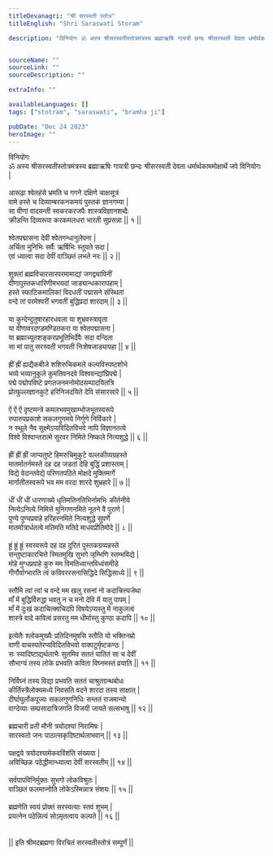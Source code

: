```yaml
---
titleDevanagri: "श्री सरस्वती स्तोत्र"
titleEnglish: "Shri Saraswati Storam"

description: "विनियोगः ॐ अस्य श्रीसरस्वतीस्तोत्रमंत्रस्य ब्रह्माऋषिः गायत्री छन्दः श्रीसरस्वती देवता धर्मार्थकाममोक्षार्थे जपे विनियोगः | आरूढ़ा श्वेतहंसे भ्रमति च गगने दक्षिणे चाक्षसूत्रं वामे हस्ते च दिव्याम्बरकनकमयं पुस्तकं ज्ञानगम्या | सा वीणां वादयन्ती स्वकरकरजपैः शास्त्रविज्ञानशब्दैः क्रीडन्ति दिव्यरूपा करकमलधरा भारती सुप्रसन्ना || १ ||"


sourceName: ""
sourceLink: ""
sourceDescription: ""

extraInfo: ""

availableLanguages: []
tags: ["stotram", "saraswati", "bramha ji"]

pubDate: "Dec 24 2023"
heroImage: ""
---
```

<div class="">विनियोगः<br/>ॐ अस्य श्रीसरस्वतीस्तोत्रमंत्रस्य ब्रह्माऋषिः गायत्री छन्दः श्रीसरस्वती देवता धर्मार्थकाममोक्षार्थे जपे विनियोगः |<br/><br/>आरूढ़ा श्वेतहंसे भ्रमति च गगने दक्षिणे चाक्षसूत्रं<br/>वामे हस्ते च दिव्याम्बरकनकमयं पुस्तकं ज्ञानगम्या |<br/>सा वीणां वादयन्ती स्वकरकरजपैः शास्त्रविज्ञानशब्दैः<br/>क्रीडन्ति दिव्यरूपा करकमलधरा भारती सुप्रसन्ना || १ ||<br/><br/>श्वेतपद्मासना देवी श्वेतगन्धानुलेपना |<br/>अर्चिता मुनिभिः सर्वैः ऋर्षिभिः स्तूयते सदा |<br/>एवं ध्यात्वा सदा देवीं वाञ्छितं लभते नरः || २ ||<br/><br/>शुक्लां ब्रह्मविचारसारपरमामाद्यां जगद्व्यापिनीं<br/>वीणापुस्तकधारिणीमभयदां जाड्यान्धकारापहाम् |<br/>हस्ते स्फाटिकमालिकां विदधतीं पद्मासने संस्थितां<br/>वन्दे तां परमेश्वरीं भगवतीं बुद्धिप्रदां शारदाम् || ३ ||<br/><br/>या कुन्देन्दुतुषारहारधवला या शुभ्रवस्त्रावृता<br/>या वीणावरदण्डमण्डितकरा या श्वेतपद्मासना |<br/>या ब्रह्माच्युतशङ्करप्रभूतिभिर्देवैः सदा वन्दिता<br/>सा मां पातु सरस्वती भगवती निःशेषजाड्यापहा || ४ ||<br/><br/>ह्रीं ह्रीं ह्यद्यैकबीजे शशिरुचिकमले कल्पविस्पष्टशोभे<br/>भव्ये भव्यानुकूले कुमतिवनदवे विश्ववन्द्यांघ्रिपद्मे |<br/>पद्मे पद्मोपविष्टे प्रणतजनमनोमोदसम्पादयितत्रि<br/>प्रोत्फुल्लज्ञानकुटे हरिनिजदयिते देवि संसारसारे || ५ ||<br/><br/>ऐं ऐं ऐं दृष्टमन्त्रे कमलभवमुखाम्भोजभूतस्वरूपे<br/>रुपारुपप्रकाशे सकलगुणमये निर्गुणे निर्विकारे |<br/>न स्थूले नैव सुक्ष्मेऽप्यविदितविभवे नापि विज्ञानतत्वे<br/>विश्वे विश्वान्तरात्मे सुरवर निमिते निष्कले नित्यशुद्धे || ६ ||<br/><br/>ह्रीं ह्रीं ह्रीं जाप्यतुष्टे हिमरुचिमुकुटे वल्लकीव्यग्रहस्ते<br/>मातर्मातर्नमस्ते दह दह जडतां देहि बुद्धिं प्रशास्ताम् |<br/>विद्ये वेदान्तवेद्ये परिणतपठिते मोक्षदे मुक्तिमार्गे<br/>मार्गातीतस्वरूपे भव मम वरदा शारदे शुभ्रहारे || ७ ||<br/><br/>धीं धीं धीं धारणाख्ये धृतिमतिनतिभिर्नामभिः कीर्तनीये<br/>नित्येऽनित्ये निमित्ते मुनिगणनमिते नूतने वै पुराणे |<br/>पुण्ये पुण्यप्रवाहे हरिहरनमिते नित्यशुद्धे सुवर्णे<br/>मातर्मात्रार्धतत्वे मतिमति मतिदे माधवप्रीतिमोदे || ८ ||<br/><br/>ह्रूं ह्रूं ह्रूं स्वस्वरूपे दह दह दुरितं पुस्तकग्रव्यहस्ते<br/>सन्तुष्टाकारचित्ते स्मितमुखि सुभगे जृम्भिणि स्तम्भविद्ये |<br/>मोहे मुग्धप्रवाहे कुरु मम विमतिध्वान्तविध्वंसमीडे<br/>गीर्गौर्वाग्भारति त्वं कविवररसनासिद्धिदे सिद्धिसाध्ये || ९ ||<br/><br/>स्तौमि त्वां त्वां च वन्दे मम खलु रसनां नो कदाचित्त्यजेथा<br/>माँ में बुद्धिर्विरुद्धा भवतु न च मनो देवि में यातु पापम् |<br/>माँ में दुःखं कदाचित्क्वचिदपि विषयेऽप्यस्तु में नाकुलत्वं<br/>शास्त्रे वादे कवित्वं प्रसरतु मम धीर्मास्तु कुण्ठा कदापि || १० ||<br/><br/>इत्येतैः श्लोकमुख्यैः प्रतिदिनमुषसि स्तौति यो भक्तिनम्रो<br/>वाणी वाचस्पतेरप्यविदितविभवो वाक्पटुर्मृष्टकण्ठः |<br/>सः स्यादिष्टाद्यर्थलाभैः सुतमिव सततं पातितं सा च देवीं<br/>सौभाग्यं तस्य लोके प्रभवति कविता विघ्नमस्तं व्रयाति || ११ ||<br/><br/>निर्विघ्नं  तस्य विद्या प्रभवति सततं चाश्रुतग्रन्थबोधः<br/>कीर्तिस्त्रैलोक्यमध्ये निवसति वदने शारदा तस्य साक्षात् |<br/>दीर्घायुर्लोकपूज्यः सकलगुणनिधिः सन्ततं राजमान्यो<br/>वाग्देव्याः सम्प्रसादात्रिजगति विजयी जायते सत्सभाषु || १२ ||<br/><br/>ब्रह्मचारी व्रती मौनी त्रयोदश्यां निरामिषः |<br/>सारस्वतो जनः पाठात्सकृदिष्टार्थलाभवान् || १३ ||<br/><br/>पक्षद्वये त्रयोदश्यामेकवविंशंति संख्यया |<br/>अविच्छिन्नः पठेद्धीमान्ध्यात्वा देवीं सरस्वतीम् || १४ ||<br/><br/>सर्वपापविनिर्मुक्तः सुभगो लोकविश्रुतः |<br/>वाञ्छितं फलमाप्नोति लोकेऽस्मिन्नात्र संशयः || १५ ||<br/><br/>ब्रह्मणेति स्वयं प्रोक्तं सरस्वत्याः स्तवं शुभम् |<br/>प्रयत्नेन पठेन्नित्यं सोऽमृतत्वाय कल्पते || १६ ||<br/><br/><br/>|| इति श्रीमदब्रह्मणा विरचितं सरस्वतीस्तोत्रं सम्पूर्णं ||<br/></div>
